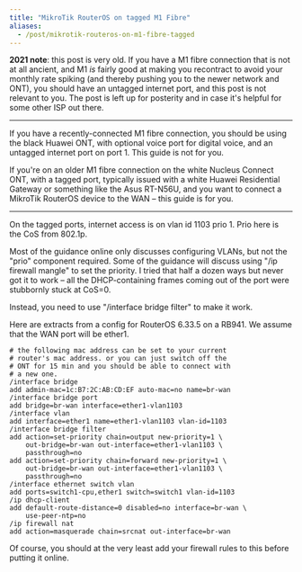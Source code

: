 ```yaml
---
title: "MikroTik RouterOS on tagged M1 Fibre"
aliases:
  - /post/mikrotik-routeros-on-m1-fibre-tagged
---
```


**2021 note**: this post is very old.
If you have a M1 fibre connection that is not at all ancient, and M1 _is_ fairly good at making you recontract to avoid your monthly rate spiking (and thereby pushing you to the newer network and ONT), you should have an untagged internet port, and this post is not relevant to you.
The post is left up for posterity and in case it's helpful for some other ISP out there.

***

If you have a recently-connected M1 fibre connection, you should be using the black Huawei ONT, with optional voice port for digital voice, and an untagged internet port on port 1. This guide is not for you.

If you're on an older M1 fibre connection on the white Nucleus Connect ONT, with a tagged port, typically issued with a white Huawei Residential Gateway or something like the Asus RT-N56U, and you want to connect a MikroTik RouterOS device to the WAN – this guide is for you.

***

On the tagged ports, internet access is on vlan id 1103 prio 1. Prio here is the CoS from 802.1p.

Most of the guidance online only discusses configuring VLANs, but not the "prio" component required. Some of the guidance will discuss using "/ip firewall mangle" to set the priority. I tried that half a dozen ways but never got it to work – all the DHCP-containing frames coming out of the port were stubbornly stuck at CoS=0.

Instead, you need to use "/interface bridge filter" to make it work.

Here are extracts from a config for RouterOS 6.33.5 on a RB941. We assume that the WAN port will be ether1.

```
# the following mac address can be set to your current
# router's mac address. or you can just switch off the
# ONT for 15 min and you should be able to connect with
# a new one.
/interface bridge
add admin-mac=1c:B7:2C:AB:CD:EF auto-mac=no name=br-wan
/interface bridge port
add bridge=br-wan interface=ether1-vlan1103
/interface vlan
add interface=ether1 name=ether1-vlan1103 vlan-id=1103
/interface bridge filter
add action=set-priority chain=output new-priority=1 \
    out-bridge=br-wan out-interface=ether1-vlan1103 \
    passthrough=no
add action=set-priority chain=forward new-priority=1 \
    out-bridge=br-wan out-interface=ether1-vlan1103 \
    passthrough=no
/interface ethernet switch vlan
add ports=switch1-cpu,ether1 switch=switch1 vlan-id=1103
/ip dhcp-client
add default-route-distance=0 disabled=no interface=br-wan \
    use-peer-ntp=no
/ip firewall nat
add action=masquerade chain=srcnat out-interface=br-wan
```

Of course, you should at the very least add your firewall rules to this before putting it online.
